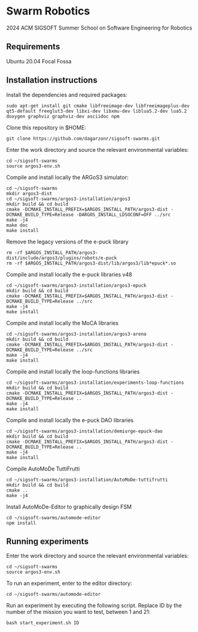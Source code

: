 # Swarm Robotics
2024 ACM SIGSOFT Summer School on Software Engineering for Robotics

## Requirements

Ubuntu 20.04 Focal Fossa

## Installation instructions

Install the dependencies and required packages:

```
sudo apt-get install git cmake libfreeimage-dev libfreeimageplus-dev qt5-default freeglut3-dev libxi-dev libxmu-dev liblua5.2-dev lua5.2 doxygen graphviz graphviz-dev asciidoc npm
```

Clone this repository in $HOME:

```
git clone https://github.com/dagarzonr/sigsoft-swarms.git
```

Enter the work directory and source the relevant environmental variables:

```
cd ~/sigsoft-swarms
source argos3-env.sh
```

Compile and install locally the ARGoS3 simulator:

```
cd ~/sigsoft-swarms
mkdir argos3-dist
cd ~/sigsoft-swarms/argos3-installation/argos3
mkdir build && cd build
cmake -DCMAKE_INSTALL_PREFIX=$ARGOS_INSTALL_PATH/argos3-dist -DCMAKE_BUILD_TYPE=Release -DARGOS_INSTALL_LDSOCONF=OFF ../src
make -j4
make doc
make install
```

Remove the legacy versions of the e-puck library

```
rm -rf $ARGOS_INSTALL_PATH/argos3-dist/include/argos3/plugins/robots/e-puck
rm -rf $ARGOS_INSTALL_PATH/argos3-dist/lib/argos3/lib*epuck*.so
```

Compile and install locally the e-puck libraries v48

```
cd ~/sigsoft-swarms/argos3-installation/argos3-epuck
mkdir build && cd build
cmake -DCMAKE_INSTALL_PREFIX=$ARGOS_INSTALL_PATH/argos3-dist -DCMAKE_BUILD_TYPE=Release ../src
make -j4
make install
```

Compile and install locally the MoCA libraries

```
cd ~/sigsoft-swarms/argos3-installation/argos3-arena
mkdir build && cd build
cmake -DCMAKE_INSTALL_PREFIX=$ARGOS_INSTALL_PATH/argos3-dist -DCMAKE_BUILD_TYPE=Release ../src
make -j4
make install
```

Compile and install locally the loop-functions libraries

```
cd ~/sigsoft-swarms/argos3-installation/experiments-loop-functions
mkdir build && cd build
cmake -DCMAKE_INSTALL_PREFIX=$ARGOS_INSTALL_PATH/argos3-dist -DCMAKE_BUILD_TYPE=Release ..
make -j4
make install
```

Compile and install locally the e-puck DAO libraries

```
cd ~/sigsoft-swarms/argos3-installation/demiurge-epuck-dao
mkdir build && cd build
cmake -DCMAKE_INSTALL_PREFIX=$ARGOS_INSTALL_PATH/argos3-dist -DCMAKE_BUILD_TYPE=Release ..
make -j4
make install
```

Compile AutoMoDe TuttiFrutti

```
cd ~/sigsoft-swarms/argos3-installation/AutoMoDe-tuttifrutti
mkdir build && cd build
cmake ..
make -j4
```

Install AutoMoDe-Editor to graphically design FSM

```
cd ~/sigsoft-swarms/automode-editor
npm install
```

## Running experiments

Enter the work directory and source the relevant environmental variables:

```
cd ~/sigsoft-swarms
source argos3-env.sh
```

To run an experiment, enter to the editor directory:

```
cd ~/sigsoft-swarms/automode-editor
```

Run an experiment by executing the following script. Replace ID by the number of the mission you want to test, between 1 and 21:

```
bash start_experiment.sh ID
```




